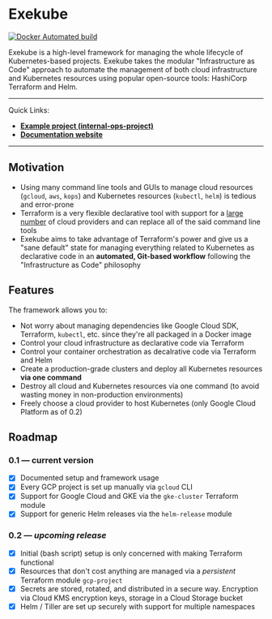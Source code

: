 # Exekube

[![Docker Automated build](https://img.shields.io/badge/hub.docker.com-automated-blue.svg?style=flat-square)](https://hub.docker.com/r/ilyasotkov/exekube/)

Exekube is a high-level framework for managing the whole lifecycle of Kubernetes-based projects. Exekube takes the modular "Infrastructure as Code" approach to automate the management of both cloud infrastructure and Kubernetes resources using popular open-source tools: HashiCorp Terraform and Helm.

---

Quick Links:
- [**Example project (internal-ops-project)**](https://github.com/exekube/internal-ops-project)
- [**Documentation website**](https://exekube.github.io/exekube/)

---

## Motivation

- Using many command line tools and GUIs to manage cloud resources (`gcloud`, `aws`, `kops`) and Kubernetes resources (`kubectl`, `helm`) is tedious and error-prone
- Terraform is a very flexible declarative tool with support for a [large number](https://www.terraform.io/docs/providers/index.html) of cloud providers and can replace all of the said command line tools
- Exekube aims to take advantage of Terraform's power and give us a "sane default" state for managing everything related to Kubernetes as declarative code in an **automated, Git-based workflow** following the "Infrastructure as Code" philosophy

## Features

The framework allows you to:

- Not worry about managing dependencies like Google Cloud SDK, Terraform, `kubectl`, etc. since they're all packaged in a Docker image
- Control your cloud infrastructure as declarative code via Terraform
- Control your container orchestration as decalrative code via Terraform and Helm
- Create a production-grade clusters and deploy all Kubernetes resources **via one command**
- Destroy all cloud and Kubernetes resources via one command (to avoid wasting money in non-production environments)
- Freely choose a cloud provider to host Kubernetes (only Google Cloud Platform as of 0.2)

## Roadmap

### 0.1 — current version

- [x] Documented setup and framework usage
- [x] Every GCP project is set up manually via `gcloud` CLI
- [x] Support for Google Cloud and GKE via the `gke-cluster` Terraform module
- [x] Support for generic Helm releases via the `helm-release` module

### 0.2 — *upcoming release*

- [x] Initial (bash script) setup is only concerned with making Terraform functional
- [x] Resources that don't cost anything are managed via a *persistent* Terraform module `gcp-project`
- [x] Secrets are stored, rotated, and distributed in a secure way. Encryption via Cloud KMS encryption keys, storage in a Cloud Storage bucket
- [x] Helm / Tiller are set up securely with support for multiple namespaces

